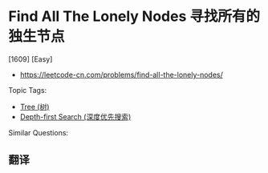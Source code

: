 # Find All The Lonely Nodes 寻找所有的独生节点

[1609] [Easy]

- https://leetcode-cn.com/problems/find-all-the-lonely-nodes/

Topic Tags:

- [Tree (树)](https://leetcode-cn.com/tag/tree/)
- [Depth-first Search (深度优先搜索)](https://leetcode-cn.com/tag/depth-first-search/)

Similar Questions:

## 翻译
